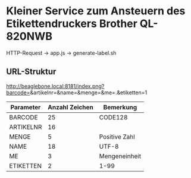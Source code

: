 # Kleiner Service zum Ansteuern des Etikettendruckers Brother QL-820NWB

HTTP-Request -> app.js -> generate-label.sh

## URL-Struktur

http://beaglebone.local:8181/index.png?barcode=<BARCODE>&artikelnr=<ARTIKELNR>&name=<NAME>&menge=<MENGE>&me=<ME>.&etiketten=1


| Parameter | Anzahl Zeichen | Bemerkung     |
|-----------|----------------|---------------|
| BARCODE   | 25             | CODE128       |
| ARTIKELNR | 16             |               |
| MENGE     | 5              | Positive Zahl |
| NAME      | 18             | UTF-8         |
| ME        | 3              | Mengeneinheit |
| ETIKETTEN | 2              | 1-99          |

